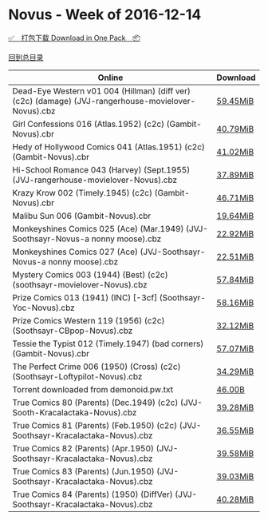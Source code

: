 # Novus - Week of 2016-12-14

[✅&emsp;打包下载 Download in One Pack&emsp;📦](https://pan.baidu.com/s/1o8iOO7g)

[回到总目录](https://github.com/alicewish/markdown/blob/master/Catalogs.md)



Online | Download
--- | ---
Dead-Eye Western v01 004 (Hillman) (diff ver)(c2c) (damage) (JVJ-rangerhouse-movielover-Novus).cbz | [59.45MiB](https://pan.baidu.com/s/1o8iOO7g#list/path=%2FNovus%20-%20Week%20of%202016%20Q4%2FNovus%20-%20Week%20of%202016-12-14%2F%E3%82%B5%E3%82%B9%E3%82%B3%E3%82%AB%E3%82%A6%E3%82%B5%E3%82%AD%E3%82%B1%E3%82%B3%E3%82%B9%E3%82%B3%E3%82%B9%E3%82%B3%E3%82%A4%E3%82%B1%E3%82%AD%E3%82%B1%E3%82%B3%E3%82%A4%E3%82%B9%E3%82%B7%E3%82%AD%E3%82%A4%E3%82%A4%E3%82%A4%E3%82%BF%E3%82%AF%E3%82%A8%E3%82%B3%E3%82%B9%E3%82%B9%E3%82%A6&parentPath=%2FNovus%20-%20Week%20of%202016%20Q4)
Girl Confessions 016 (Atlas.1952) (c2c) (Gambit-Novus).cbr | [40.79MiB](https://pan.baidu.com/s/1o8iOO7g#list/path=%2FNovus%20-%20Week%20of%202016%20Q4%2FNovus%20-%20Week%20of%202016-12-14%2F%E3%82%AB%E3%82%AD%E3%82%AD%E3%82%B1%E3%82%AF%E3%82%B9%E3%82%B5%E3%82%A4%E3%82%BB%E3%82%B1%E3%82%A2%E3%82%AA%E3%82%A2%E3%82%BF%E3%82%A2%E3%82%A6%E3%82%A4%E3%82%B9%E3%82%B5%E3%82%B5%E3%82%AF%E3%82%A8%E3%82%B9%E3%82%B9%E3%82%AF%E3%82%B3%E3%82%AF%E3%82%AB%E3%82%B9%E3%82%B3%E3%82%A4%E3%82%B5&parentPath=%2FNovus%20-%20Week%20of%202016%20Q4)
Hedy of Hollywood Comics 041 (Atlas.1951) (c2c) (Gambit-Novus).cbr | [41.02MiB](https://pan.baidu.com/s/1o8iOO7g#list/path=%2FNovus%20-%20Week%20of%202016%20Q4%2FNovus%20-%20Week%20of%202016-12-14%2F%E3%82%A2%E3%82%AD%E3%82%A4%E3%82%AA%E3%82%B9%E3%82%AB%E3%82%BB%E3%82%A6%E3%82%AA%E3%82%B5%E3%82%B7%E3%82%B5%E3%82%AD%E3%82%B9%E3%82%B9%E3%82%BF%E3%82%B3%E3%82%B3%E3%82%A4%E3%82%A2%E3%82%A4%E3%82%BB%E3%82%B1%E3%82%B1%E3%82%AF%E3%82%A8%E3%82%B5%E3%82%A4%E3%82%AD%E3%82%A6%E3%82%B5%E3%82%A2&parentPath=%2FNovus%20-%20Week%20of%202016%20Q4)
Hi-School Romance 043 (Harvey) (Sept.1955) (JVJ-rangerhouse-movielover-Novus).cbz | [37.89MiB](https://pan.baidu.com/s/1o8iOO7g#list/path=%2FNovus%20-%20Week%20of%202016%20Q4%2FNovus%20-%20Week%20of%202016-12-14%2F%E3%82%B9%E3%82%A2%E3%82%AB%E3%82%BB%E3%82%A2%E3%82%AF%E3%82%B5%E3%82%AA%E3%82%AD%E3%82%AA%E3%82%B5%E3%82%BF%E3%82%A4%E3%82%BD%E3%82%BB%E3%82%A2%E3%82%A8%E3%82%B3%E3%82%A2%E3%82%A6%E3%82%AD%E3%82%AF%E3%82%AA%E3%82%A4%E3%82%B3%E3%82%B9%E3%82%AB%E3%82%A4%E3%82%B9%E3%82%A8%E3%82%B7%E3%82%AF&parentPath=%2FNovus%20-%20Week%20of%202016%20Q4)
Krazy Krow 002 (Timely.1945) (c2c) (Gambit-Novus).cbr | [46.71MiB](https://pan.baidu.com/s/1o8iOO7g#list/path=%2FNovus%20-%20Week%20of%202016%20Q4%2FNovus%20-%20Week%20of%202016-12-14%2F%E3%82%B9%E3%82%BB%E3%82%AF%E3%82%B9%E3%82%AB%E3%82%BF%E3%82%A4%E3%82%BB%E3%82%A6%E3%82%A2%E3%82%B9%E3%82%AA%E3%82%A8%E3%82%BB%E3%82%B7%E3%82%A2%E3%82%B3%E3%82%B1%E3%82%A8%E3%82%B1%E3%82%B3%E3%82%B3%E3%82%B3%E3%82%A8%E3%82%AF%E3%82%A6%E3%82%A8%E3%82%B9%E3%82%BB%E3%82%A4%E3%82%A4%E3%82%A4&parentPath=%2FNovus%20-%20Week%20of%202016%20Q4)
Malibu Sun 006 (Gambit-Novus).cbr | [19.64MiB](https://pan.baidu.com/s/1o8iOO7g#list/path=%2FNovus%20-%20Week%20of%202016%20Q4%2FNovus%20-%20Week%20of%202016-12-14%2F%E3%82%B9%E3%82%BD%E3%82%A2%E3%82%A4%E3%82%B7%E3%82%B3%E3%82%A4%E3%82%BD%E3%82%B1%E3%82%AD%E3%82%BF%E3%82%B3%E3%82%B7%E3%82%B3%E3%82%BF%E3%82%BB%E3%82%AB%E3%82%AB%E3%82%BD%E3%82%AF%E3%82%B7%E3%82%A4%E3%82%A6%E3%82%B7%E3%82%BB%E3%82%B3%E3%82%AF%E3%82%B7%E3%82%AF%E3%82%A4%E3%82%AB%E3%82%B7&parentPath=%2FNovus%20-%20Week%20of%202016%20Q4)
Monkeyshines Comics 025 (Ace) (Mar.1949) (JVJ-Soothsayr-Novus-a nonny moose).cbz | [22.92MiB](https://pan.baidu.com/s/1o8iOO7g#list/path=%2FNovus%20-%20Week%20of%202016%20Q4%2FNovus%20-%20Week%20of%202016-12-14%2F%E3%82%A2%E3%82%A4%E3%82%B9%E3%82%BD%E3%82%AB%E3%82%B7%E3%82%B5%E3%82%A8%E3%82%AD%E3%82%B1%E3%82%BF%E3%82%BB%E3%82%BD%E3%82%BF%E3%82%A4%E3%82%BF%E3%82%BB%E3%82%B7%E3%82%AF%E3%82%B5%E3%82%B3%E3%82%BF%E3%82%A2%E3%82%AF%E3%82%A8%E3%82%AD%E3%82%B9%E3%82%B5%E3%82%B5%E3%82%A6%E3%82%BF%E3%82%AF&parentPath=%2FNovus%20-%20Week%20of%202016%20Q4)
Monkeyshines Comics 027 (Ace) (JVJ-Soothsayr-Novus-a nonny moose).cbz | [22.51MiB](https://pan.baidu.com/s/1o8iOO7g#list/path=%2FNovus%20-%20Week%20of%202016%20Q4%2FNovus%20-%20Week%20of%202016-12-14%2F%E3%82%AF%E3%82%A2%E3%82%B9%E3%82%A8%E3%82%A6%E3%82%AA%E3%82%A2%E3%82%B5%E3%82%B1%E3%82%A6%E3%82%B1%E3%82%BF%E3%82%AD%E3%82%AA%E3%82%AD%E3%82%AD%E3%82%B1%E3%82%BB%E3%82%B1%E3%82%AA%E3%82%BB%E3%82%AA%E3%82%A4%E3%82%AF%E3%82%AB%E3%82%B1%E3%82%AB%E3%82%AB%E3%82%A2%E3%82%BB%E3%82%B9%E3%82%B1&parentPath=%2FNovus%20-%20Week%20of%202016%20Q4)
Mystery Comics 003 (1944) (Best) (c2c) (soothsayr-movielover-Novus).cbz | [57.84MiB](https://pan.baidu.com/s/1o8iOO7g#list/path=%2FNovus%20-%20Week%20of%202016%20Q4%2FNovus%20-%20Week%20of%202016-12-14%2F%E3%82%BF%E3%82%A6%E3%82%B9%E3%82%B9%E3%82%BB%E3%82%AA%E3%82%BF%E3%82%BB%E3%82%A6%E3%82%BB%E3%82%AD%E3%82%AF%E3%82%B3%E3%82%A4%E3%82%A2%E3%82%AF%E3%82%BD%E3%82%A6%E3%82%BF%E3%82%BF%E3%82%AA%E3%82%AA%E3%82%BF%E3%82%B3%E3%82%A2%E3%82%AB%E3%82%BB%E3%82%A6%E3%82%A8%E3%82%B3%E3%82%B7%E3%82%AA&parentPath=%2FNovus%20-%20Week%20of%202016%20Q4)
Prize Comics 013 (1941) (INC) [-3cf] (Soothsayr-Yoc-Novus).cbz | [58.16MiB](https://pan.baidu.com/s/1o8iOO7g#list/path=%2FNovus%20-%20Week%20of%202016%20Q4%2FNovus%20-%20Week%20of%202016-12-14%2F%E3%82%BD%E3%82%A8%E3%82%B7%E3%82%A8%E3%82%B7%E3%82%BB%E3%82%AB%E3%82%B9%E3%82%B3%E3%82%BB%E3%82%BD%E3%82%AD%E3%82%A8%E3%82%AF%E3%82%BD%E3%82%BD%E3%82%B1%E3%82%B9%E3%82%AD%E3%82%A8%E3%82%AD%E3%82%A2%E3%82%AD%E3%82%A4%E3%82%A2%E3%82%AA%E3%82%BB%E3%82%A6%E3%82%A2%E3%82%B1%E3%82%AA%E3%82%AA&parentPath=%2FNovus%20-%20Week%20of%202016%20Q4)
Prize Comics Western 119 (1956) (c2c) (Soothsayr-CBpop-Novus).cbz | [32.12MiB](https://pan.baidu.com/s/1o8iOO7g#list/path=%2FNovus%20-%20Week%20of%202016%20Q4%2FNovus%20-%20Week%20of%202016-12-14%2F%E3%82%A4%E3%82%BF%E3%82%BF%E3%82%AF%E3%82%B5%E3%82%B1%E3%82%A8%E3%82%A2%E3%82%A8%E3%82%A8%E3%82%A4%E3%82%A2%E3%82%B3%E3%82%A2%E3%82%AF%E3%82%BD%E3%82%BD%E3%82%A6%E3%82%AA%E3%82%A8%E3%82%AB%E3%82%B7%E3%82%A6%E3%82%B7%E3%82%AB%E3%82%AF%E3%82%B7%E3%82%BB%E3%82%AA%E3%82%AF%E3%82%AD%E3%82%A6&parentPath=%2FNovus%20-%20Week%20of%202016%20Q4)
Tessie the Typist 012 (Timely.1947) (bad corners) (Gambit-Novus).cbr | [57.07MiB](https://pan.baidu.com/s/1o8iOO7g#list/path=%2FNovus%20-%20Week%20of%202016%20Q4%2FNovus%20-%20Week%20of%202016-12-14%2F%E3%82%AF%E3%82%B9%E3%82%AD%E3%82%BF%E3%82%A8%E3%82%B5%E3%82%B5%E3%82%AB%E3%82%B7%E3%82%BB%E3%82%B3%E3%82%B7%E3%82%AD%E3%82%B1%E3%82%A4%E3%82%A8%E3%82%AA%E3%82%BB%E3%82%B3%E3%82%A8%E3%82%B9%E3%82%A8%E3%82%B9%E3%82%B5%E3%82%BB%E3%82%B3%E3%82%AD%E3%82%B5%E3%82%AD%E3%82%B9%E3%82%B3%E3%82%BB&parentPath=%2FNovus%20-%20Week%20of%202016%20Q4)
The Perfect Crime 006 (1950) (Cross) (c2c) (Soothsayr-Loftypilot-Novus).cbz | [34.29MiB](https://pan.baidu.com/s/1o8iOO7g#list/path=%2FNovus%20-%20Week%20of%202016%20Q4%2FNovus%20-%20Week%20of%202016-12-14%2F%E3%82%A4%E3%82%B9%E3%82%A2%E3%82%B5%E3%82%BF%E3%82%AF%E3%82%A6%E3%82%BB%E3%82%BF%E3%82%BD%E3%82%A4%E3%82%B7%E3%82%BD%E3%82%BD%E3%82%B5%E3%82%A8%E3%82%AB%E3%82%B9%E3%82%B9%E3%82%A8%E3%82%AF%E3%82%BF%E3%82%AB%E3%82%A6%E3%82%A6%E3%82%AB%E3%82%AF%E3%82%B5%E3%82%B5%E3%82%A8%E3%82%B5%E3%82%AD&parentPath=%2FNovus%20-%20Week%20of%202016%20Q4)
Torrent downloaded from demonoid.pw.txt | [46.00B](https://pan.baidu.com/s/1o8iOO7g#list/path=%2FNovus%20-%20Week%20of%202016%20Q4%2FNovus%20-%20Week%20of%202016-12-14%2F%E3%82%BB%E3%82%A6%E3%82%B3%E3%82%A4%E3%82%AD%E3%82%AF%E3%82%A2%E3%82%A2%E3%82%B3%E3%82%BB%E3%82%BD%E3%82%AA%E3%82%B1%E3%82%BF%E3%82%A2%E3%82%AD%E3%82%BD%E3%82%B7%E3%82%AD%E3%82%A2%E3%82%B3%E3%82%B9%E3%82%B3%E3%82%BD%E3%82%BD%E3%82%B1%E3%82%A6%E3%82%AD%E3%82%BF%E3%82%AA%E3%82%B9%E3%82%B5&parentPath=%2FNovus%20-%20Week%20of%202016%20Q4)
True Comics 80 (Parents) (Dec.1949) (c2c) (JVJ-Sooth-Kracalactaka-Novus).cbz | [39.28MiB](https://pan.baidu.com/s/1o8iOO7g#list/path=%2FNovus%20-%20Week%20of%202016%20Q4%2FNovus%20-%20Week%20of%202016-12-14%2F%E3%82%AF%E3%82%BF%E3%82%A6%E3%82%B7%E3%82%AA%E3%82%B7%E3%82%A4%E3%82%B1%E3%82%A8%E3%82%AD%E3%82%A6%E3%82%B3%E3%82%BB%E3%82%A8%E3%82%A2%E3%82%AF%E3%82%AD%E3%82%A2%E3%82%BF%E3%82%AD%E3%82%B3%E3%82%AB%E3%82%A2%E3%82%A4%E3%82%B7%E3%82%A6%E3%82%AD%E3%82%BD%E3%82%AF%E3%82%B7%E3%82%B1%E3%82%AF&parentPath=%2FNovus%20-%20Week%20of%202016%20Q4)
True Comics 81 (Parents) (Feb.1950) (c2c) (JVJ-Soothsayr-Kracalactaka-Novus).cbz | [36.55MiB](https://pan.baidu.com/s/1o8iOO7g#list/path=%2FNovus%20-%20Week%20of%202016%20Q4%2FNovus%20-%20Week%20of%202016-12-14%2F%E3%82%AA%E3%82%A4%E3%82%AB%E3%82%A2%E3%82%A2%E3%82%AF%E3%82%A2%E3%82%A2%E3%82%A8%E3%82%A2%E3%82%AB%E3%82%A2%E3%82%A8%E3%82%AD%E3%82%BF%E3%82%A2%E3%82%AD%E3%82%B5%E3%82%BF%E3%82%B3%E3%82%A4%E3%82%AB%E3%82%AA%E3%82%BF%E3%82%BD%E3%82%BD%E3%82%BD%E3%82%B1%E3%82%AD%E3%82%BB%E3%82%BD%E3%82%B3&parentPath=%2FNovus%20-%20Week%20of%202016%20Q4)
True Comics 82 (Parents) (Apr.1950) (JVJ-Soothsayr-Kracalactaka-Novus).cbz | [39.58MiB](https://pan.baidu.com/s/1o8iOO7g#list/path=%2FNovus%20-%20Week%20of%202016%20Q4%2FNovus%20-%20Week%20of%202016-12-14%2F%E3%82%A4%E3%82%B1%E3%82%A4%E3%82%B1%E3%82%A4%E3%82%A8%E3%82%BF%E3%82%AA%E3%82%B9%E3%82%AA%E3%82%B1%E3%82%A6%E3%82%AA%E3%82%BD%E3%82%AB%E3%82%A8%E3%82%A8%E3%82%B9%E3%82%A8%E3%82%BD%E3%82%B5%E3%82%B1%E3%82%A4%E3%82%AD%E3%82%BF%E3%82%A8%E3%82%AB%E3%82%A8%E3%82%A8%E3%82%AA%E3%82%A2%E3%82%B3&parentPath=%2FNovus%20-%20Week%20of%202016%20Q4)
True Comics 83 (Parents) (Jun.1950) (JVJ-Soothsayr-Kracalactaka-Novus).cbz | [39.03MiB](https://pan.baidu.com/s/1o8iOO7g#list/path=%2FNovus%20-%20Week%20of%202016%20Q4%2FNovus%20-%20Week%20of%202016-12-14%2F%E3%82%A8%E3%82%B9%E3%82%A4%E3%82%A8%E3%82%A8%E3%82%AF%E3%82%A8%E3%82%AB%E3%82%A2%E3%82%A2%E3%82%BD%E3%82%BB%E3%82%AD%E3%82%AD%E3%82%A6%E3%82%A4%E3%82%AF%E3%82%A8%E3%82%B9%E3%82%BD%E3%82%AD%E3%82%B9%E3%82%BF%E3%82%A4%E3%82%B1%E3%82%AD%E3%82%B9%E3%82%B1%E3%82%AA%E3%82%B5%E3%82%B7%E3%82%BB&parentPath=%2FNovus%20-%20Week%20of%202016%20Q4)
True Comics 84 (Parents) (1950) (DiffVer) (JVJ-Soothsayr-Kracalactaka-Novus).cbz | [40.28MiB](https://pan.baidu.com/s/1o8iOO7g#list/path=%2FNovus%20-%20Week%20of%202016%20Q4%2FNovus%20-%20Week%20of%202016-12-14%2F%E3%82%B5%E3%82%BF%E3%82%AA%E3%82%A8%E3%82%A2%E3%82%BF%E3%82%A4%E3%82%BB%E3%82%A6%E3%82%AB%E3%82%AD%E3%82%B7%E3%82%AF%E3%82%A2%E3%82%BF%E3%82%B3%E3%82%A6%E3%82%AB%E3%82%A6%E3%82%B9%E3%82%A4%E3%82%B1%E3%82%A2%E3%82%A8%E3%82%B1%E3%82%AB%E3%82%BD%E3%82%A2%E3%82%BF%E3%82%A6%E3%82%B3%E3%82%BD&parentPath=%2FNovus%20-%20Week%20of%202016%20Q4)